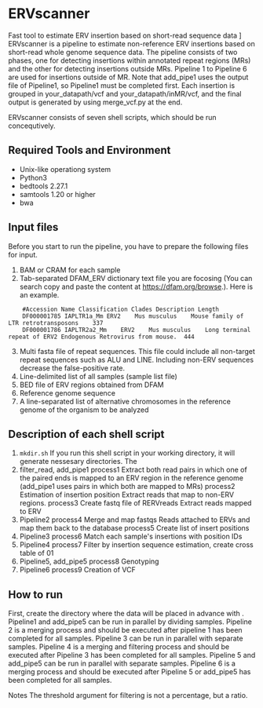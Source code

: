 # ERVscanner
Fast tool to estimate ERV insertion based on short-read sequence data
]
ERVscanner is a pipeline to estimate non-reference ERV insertions based on short-read whole genome sequence data.
The pipeline consists of two phases, one for detecting insertions within annotated repeat regions (MRs) and the other for detecting insertions outside MRs. Pipeline 1 to Pipeline 6 are used for insertions outside of MR. Note that add_pipe1 uses the output file of Pipeline1, so Pipeline1 must be completed first.
Each insertion is grouped in your_datapath/vcf and your_datapath/inMR/vcf, and the final output is generated by using merge_vcf.py at the end.

ERVscanner consists of seven shell scripts, which should be run concequtively.

## Required Tools and Environment
- Unix-like operationg system
- Python3
- bedtools 2.27.1
- samtools 1.20 or higher
- bwa 

## Input files

Before you start to run the pipeline, you have to prepare the following files for input.

1. BAM or CRAM for each sample
2. Tab-separated DFAM_ERV dictionary text file you are focosing (You can search copy and paste the content at https://dfam.org/browse.). Here is an example.
```
    #Accession Name Classification Clades Description Length
    DF000001785	IAPLTR1a_Mm	ERV2	Mus musculus	Mouse family of LTR retrotransposons	337
    DF000001786	IAPLTR2a2_Mm	ERV2	Mus musculus	Long terminal repeat of ERV2 Endogenous Retrovirus from mouse.	444
```
3. Multi fasta file of repeat sequences. This file could include all non-target repeat sequences such as ALU and LINE. Including non-ERV sequences decrease the false-positive rate.
4. Line-delimited list of all samples (sample list file)
5. BED file of ERV regions obtained from DFAM
6. Reference genome sequence
7. A line-separated list of alternative chromosomes in the reference genome of the organism to be analyzed

## Description of each shell script

1. `mkdir.sh`
   If you run this shell script in your working directory, it will generate nessesary directories. The 
1. filter_read, add_pipe1
  process1 Extract both read pairs in which one of the paired ends is mapped to an ERV region in the reference genome (add_pipe1 uses pairs in which both are mapped to MRs)
  process2 Estimation of insertion position Extract reads that map to non-ERV regions.
  process3 Create fastq file of RERVreads Extract reads mapped to ERV
1. Pipeline2
  process4 Merge and map fastqs Reads attached to ERVs and map them back to the database
  process5 Create list of insert positions
1.  Pipeline3
  process6 Match each sample's insertions with position IDs
1. Pipeline4
  process7 Filter by insertion sequence estimation, create cross table of 01
1. Pipeline5, add_pipe5
  process8 Genotyping
1. Pipeline6
  process9 Creation of VCF

## How to run

First, create the directory where the data will be placed in advance with .
Pipeline1 and add_pipe5 can be run in parallel by dividing samples.
Pipeline 2 is a merging process and should be executed after pipeline 1 has been completed for all samples.
Pipeline 3 can be run in parallel with separate samples.
Pipeline 4 is a merging and filtering process and should be executed after Pipeline 3 has been completed for all samples.
Pipeline 5 and add_pipe5 can be run in parallel with separate samples.
Pipeline 6 is a merging process and should be executed after Pipeline 5 or add_pipe5 has been completed for all samples.




Notes
The threshold argument for filtering is not a percentage, but a ratio.
